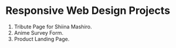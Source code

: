 # Responsive Web Design Projects

1. Tribute Page for Shiina Mashiro.
2. Anime Survey Form.
3. Product Landing Page.

